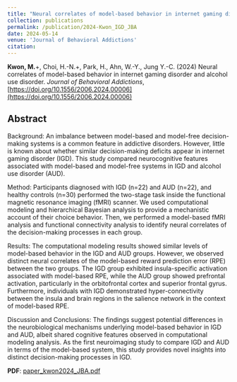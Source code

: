 ```yaml
---
title: "Neural correlates of model-based behavior in internet gaming disorder and alcohol use disorder"
collection: publications
permalink: /publication/2024-Kwon_IGD_JBA
date: 2024-05-14
venue: 'Journal of Behavioral Addictions'
citation: 
---
```

__Kwon, M.__+, Choi, H.-N.+, Park, H., Ahn, W.-Y., Jung Y.-C. (2024) Neural correlates of model-based behavior in internet gaming disorder and alcohol use disorder. _Journal of Behavioral Addictions_, [https://doi.org/10.1556/2006.2024.00006](https://doi.org/10.1556/2006.2024.00006)

## Abstract

Background: An imbalance between model-based and model-free decision-making systems is a common feature in addictive disorders. However, little is known about whether similar decision-making deficits appear in internet gaming disorder (IGD). This study compared neurocognitive features associated with model-based and model-free systems in IGD and alcohol use disorder (AUD). 

Method: Participants diagnosed with IGD (n=22) and AUD (n=22), and healthy controls (n=30) performed the two-stage task inside the functional magnetic resonance imaging (fMRI) scanner. We used computational modeling and hierarchical Bayesian analysis to provide a mechanistic account of their choice behavior. Then, we performed a model-based fMRI analysis and functional connectivity analysis to identify neural correlates of the decision-making processes in each group. 

Results: The computational modeling results showed similar levels of model-based behavior in the IGD and AUD groups. However, we observed distinct neural correlates of the model-based reward prediction error (RPE) between the two groups. The IGD group exhibited insula-specific activation associated with model-based RPE, while the AUD group showed prefrontal activation, particularly in the orbitofrontal cortex and superior frontal gyrus. Furthermore, individuals with IGD demonstrated hyper-connectivity between the insula and brain regions in the salience network in the context of model-based RPE. 

Discussion and Conclusions: The findings suggest potential differences in the neurobiological mechanisms underlying model-based behavior in IGD and AUD, albeit shared cognitive features observed in computational modeling analysis. As the first neuroimaging study to compare IGD and AUD in terms of the model-based system, this study provides novel insights into distinct decision-making processes in IGD.



<!-- __DOI__: [https://doi.org/10.1101/2023.09.12.557482](https://doi.org/10.1101/2023.09.12.557482) <br/> -->
__PDF__: [paper_kwon2024_JBA.pdf](http://kmario4180.github.io/files/paper_kwon2024_JBA.pdf)


<!-- Recommended citation: Your Name, You. (2009). "Paper Title Number 1." <i>Journal 1</i>. 1(1). -->
